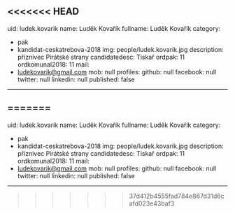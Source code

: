<<<<<<< HEAD
---
uid: ludek.kovarik
name: Luděk Kovařík
fullname: Luděk Kovařík
category:
  - pak
  - kandidat-ceskatrebova-2018
img: people/ludek.kovarik.jpg
description: příznivec Pirátské strany
candidatedesc: Tiskař
ordpak: 11
ordkomunal2018: 11
mail:
  - ludekovarik@gmail.com
mob: null
profiles:
  github: null
  facebook: null
  twitter: null
  linkedin: null
published: false
---

=======
---
uid: ludek.kovarik
name: Luděk Kovařík
fullname: Luděk Kovařík
category:
  - pak
  - kandidat-ceskatrebova-2018
img: people/ludek.kovarik.jpg
description: příznivec Pirátské strany
candidatedesc: Tiskař
ordpak: 11
ordkomunal2018: 11
mail:
  - ludekovarik@gmail.com
mob: null
profiles:
  github: null
  facebook: null
  twitter: null
  linkedin: null
published: false
---

>>>>>>> 37d412b4555fad784e867d31d6cafd023e43baf3
